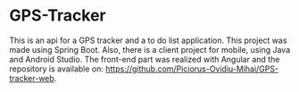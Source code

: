 # GPS-Tracker
This is an api for a GPS tracker and a to do list application. This project was made using Spring Boot. Also, there is a client project for mobile, using Java and Android Studio. The front-end part was realized with Angular and the repository is available on: https://github.com/Piciorus-Ovidiu-Mihai/GPS-tracker-web.
